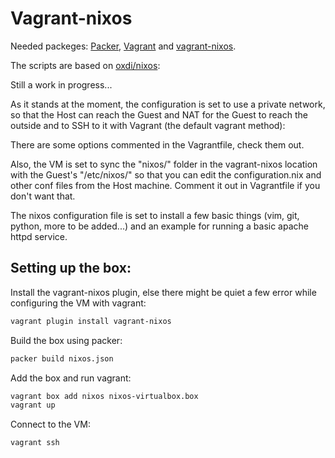 Vagrant-nixos
============

Needed packeges: [Packer](http://packer.io), [Vagrant](http://vagrantup.com) and [vagrant-nixos](http://github.com/oxdi/vagrant-nixos).

The scripts are based on [oxdi/nixos](https://github.com/oxdi/nixos):

Still a work in progress...

As it stands at the moment, the configuration is set to use a private network, so that the Host can reach the Guest and NAT for the Guest to reach the outside and to SSH to it with Vagrant (the default vagrant method):

There are some options commented in the Vagrantfile, check them out.

Also, the VM is set to sync the "nixos/" folder in the vagrant-nixos location with the Guest's "/etc/nixos/" so that you can edit the configuration.nix and other conf files from the Host machine. Comment it out in Vagrantfile if you don't want that.

The nixos configuration file is set to install a few basic things (vim, git, python, more to be added...) and an example for running a basic apache httpd service.


Setting up the box:
------------------

Install the vagrant-nixos plugin, else there might be quiet a few error while configuring the VM with vagrant:
```bash
vagrant plugin install vagrant-nixos
```

Build the box using packer:
```bash
packer build nixos.json
```

Add the box and run vagrant:
```bash
vagrant box add nixos nixos-virtualbox.box
vagrant up
```

Connect to the VM:
```bash
vagrant ssh
```
